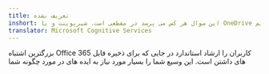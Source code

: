 ```yaml
---
title: تعریف نشده
inshort: این سوال هر کس می پرسد در مقطعی است. شیرپوینت و یا OneDrive برای کسب و کار باید استفاده کنم?
translator: Microsoft Cognitive Services
---
```



بزرگترین اشتباه Office 365 کاربران را ارشاد استاندارد در جایی که برای ذخیره فایل های داشتن است. این وسیع شما را بسیار مورد نیاز به ایده های در مورد چگونه شما 


